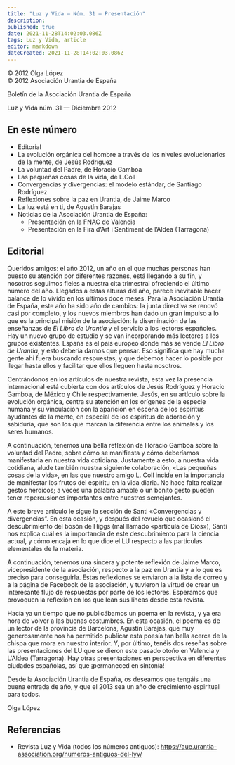 ```yaml
---
title: "Luz y Vida — Núm. 31 — Presentación"
description: 
published: true
date: 2021-11-28T14:02:03.086Z
tags: Luz y Vida, article
editor: markdown
dateCreated: 2021-11-28T14:02:03.086Z
---
```


<p class="v-card v-sheet theme--light grey lighten-3 px-2">© 2012 Olga López<br>© 2012 Asociación Urantia de España</p>

Boletín de la Asociación Urantia de España

Luz y Vida núm. 31 — Diciembre 2012

## En este número

- Editorial
- La evolución orgánica del hombre a través de los niveles evolucionarios de la mente, de Jesús Rodríguez
- La voluntad del Padre, de Horacio Gamboa
- Las pequeñas cosas de la vida, de L.Coll
- Convergencias y divergencias: el modelo estándar, de Santiago Rodríguez
- Reflexiones sobre la paz en Urantia, de Jaime Marco
- La luz está en ti, de Agustín Barajas
- Noticias de la Asociación Urantia de España:
	- Presentación en la FNAC de Valencia
	- Presentación en la Fira d‘Art i Sentiment de l’Aldea (Tarragona)

## Editorial

Queridos amigos: el año 2012, un año en el que muchas personas han puesto su atención por diferentes razones, está llegando a su fin, y nosotros seguimos fieles a nuestra cita trimestral ofreciendo el último número del año. Llegados a estas alturas del año, parece inevitable hacer balance de lo vivido en los últimos doce meses. Para la Asociación Urantia de España, este año ha sido año de cambios: la junta directiva se renovó casi por completo, y los nuevos miembros han dado un gran impulso a lo que es la principal misión de la asociación: la diseminación de las enseñanzas de _El Libro de Urantia_ y el servicio a los lectores españoles. Hay un nuevo grupo de estudio y se van incorporando más lectores a los grupos existentes. España es el país europeo donde más se vende _El Libro de Urantia_, y esto debería darnos que pensar. Eso significa que hay mucha gente ahí fuera buscando respuestas, y que debemos hacer lo posible por llegar hasta ellos y facilitar que ellos lleguen hasta nosotros.

Centrándonos en los artículos de nuestra revista, esta vez la presencia internacional está cubierta con dos artículos de Jesús Rodríguez y Horacio Gamboa, de México y Chile respectivamente. Jesús, en su artículo sobre la evolución orgánica, centra su atención en los orígenes de la especie humana y su vinculación con la aparición en escena de los espíritus ayudantes de la mente, en especial de los espíritus de adoración y sabiduría, que son los que marcan la diferencia entre los animales y los seres humanos.

A continuación, tenemos una bella reflexión de Horacio Gamboa sobre la voluntad del Padre, sobre cómo se manifiesta y cómo deberíamos manifestarla en nuestra vida cotidiana. Justamente a esto, a nuestra vida cotidiana, alude también nuestra siguiente colaboración, «Las pequeñas cosas de la vida», en las que nuestro amigo L. Coll incide en la importancia de manifestar los frutos del espíritu en la vida diaria. No hace falta realizar gestos heroicos; a veces una palabra amable o un bonito gesto pueden tener repercusiones importantes entre nuestros semejantes.

A este breve artículo le sigue la sección de Santi «Convergencias y divergencias”. En esta ocasión, y después del revuelo que ocasionó el descubrimiento del bosón de Higgs (mal llamado «partícula de Dios»), Santi nos explica cuál es la importancia de este descubrimiento para la ciencia actual, y cómo encaja en lo que dice el LU respecto a las partículas elementales de la materia.

A continuación, tenemos una sincera y potente reflexión de Jaime Marco, vicepresidente de la asociación, respecto a la paz en Urantia y a lo que es preciso para conseguirla. Estas reflexiones se enviaron a la lista de correo y a la página de Facebook de la asociación, y tuvieron la virtud de crear un interesante flujo de respuestas por parte de los lectores. Esperamos que provoquen la reflexión en los que lean sus líneas desde esta revista.

Hacía ya un tiempo que no publicábamos un poema en la revista, y ya era hora de volver a las buenas costumbres. En esta ocasión, el poema es de un lector de la provincia de Barcelona, Agustín Barajas, que muy generosamente nos ha permitido publicar esta poesía tan bella acerca de la chispa que mora en nuestro interior. Y, por último, tenéis dos reseñas sobre las presentaciones del LU que se dieron este pasado otoño en Valencia y L'Aldea (Tarragona). Hay otras presentaciones en perspectiva en diferentes ciudades españolas, así que ¡permaneced en sintonía!

Desde la Asociación Urantia de España, os deseamos que tengáis una buena entrada de año, y que el 2013 sea un año de crecimiento espiritual para todos.

Olga López

## Referencias

- Revista Luz y Vida (todos los números antiguos): https://aue.urantia-association.org/numeros-antiguos-del-lyv/